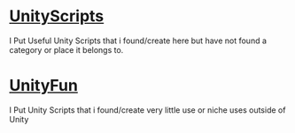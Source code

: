 # [UnityScripts](https://github.com/GDAsim/UnityScripts)
I Put Useful Unity Scripts that i found/create here but have not found a category or place it belongs to.

# [UnityFun](https://github.com/GDAsim/UnityFun)
I Put Unity Scripts that i found/create very little use or niche uses outside of Unity
